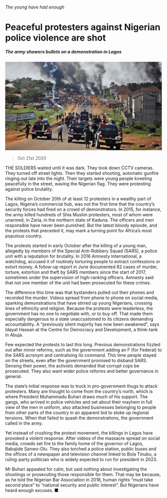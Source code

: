 ###### The young have had enough

# Peaceful protesters against Nigerian police violence are shot 

##### The army showers bullets on a demonstration in Lagos 

![image](images/20201024_MAP002.jpg) 

> Oct 21st 2020 

THE SOLDIERS waited until it was dark. They took down CCTV cameras. They turned off street lights. Then they started shooting, automatic gunfire ringing out late into the night. Their targets were young people kneeling peacefully in the street, waving the Nigerian flag. They were protesting against police brutality.

The killing on October 20th of at least 12 protesters in a wealthy part of Lagos, Nigeria’s commercial hub, was not the first time that the country’s security forces had fired on a crowd of demonstrators. In 2015, for instance, the army killed hundreds of Shia Muslim protesters, most of whom were unarmed, in Zaria, in the northern state of Kaduna. The officers and men responsible have never been punished. But the latest bloody episode, and the protests that preceded it, may mark a turning point for Africa’s most populous country.


The protests started in early October after the killing of a young man, allegedly by members of the Special Anti-Robbery Squad (SARS), a police unit with a reputation for brutality. In 2016 Amnesty International, a watchdog, accused it of routinely torturing people to extract confessions or extort money. A follow-up report in June documented 82 cases of murder, torture, extortion and theft by SARS members since the start of 2017, sometimes under the supervision of high-ranking officers. Amnesty said that not one member of the unit had been prosecuted for these crimes.

The difference this time was that bystanders pulled out their phones and recorded the murder. Videos spread from phone to phone on social media, sparking demonstrations that have stirred up young Nigerians, crossing lines of ethnicity and religion. Because the protests were leaderless, the government has no one to negotiate with, or to buy off. That made them especially dangerous to a state unaccustomed to its citizens demanding accountability. A “previously silent majority has now been awakened”, says Idayat Hassan at the Centre for Democracy and Development, a think-tank in Abuja.

Few expected the protests to last this long. Previous demonstrations fizzled out after minor reforms, such as the government adding an F (for Federal) to the SARS acronym and centralising its command. This time people stayed on the streets, even after the government promised to disband SARS. Sensing their power, the activists demanded that corrupt cops be prosecuted. They also want wider police reforms and better governance in general.

The state’s initial response was to truck in pro-government thugs to attack protesters. Many are thought to come from the country’s north, which is where President Muhammadu Buhari draws much of his support. The gangs, who arrived in police vehicles and set about their mayhem in full view of the men in uniform, also attacked businesses belonging to people from other parts of the country in an apparent bid to stoke up regional tensions. When that failed to quash the demonstrations, the government called in the army.

Yet instead of crushing the protest movement, the killings in Lagos have provoked a violent response. After videos of the massacre spread on social media, crowds set fire to the family home of the governor of Lagos, Babajide Sanwo-Olu. They also torched a police station, public buses and the offices of a newspaper and television channel linked to Bola Tinubu, a ruling-party politician who is widely expected to run for president in 2023.

Mr Buhari appealed for calm, but said nothing about investigating the shootings or prosecuting those responsible for them. That may be because, as he told the Nigerian Bar Association in 2018, human rights “must take second place” to “national security and public interest”. But Nigerians have heard enough excuses. ■

